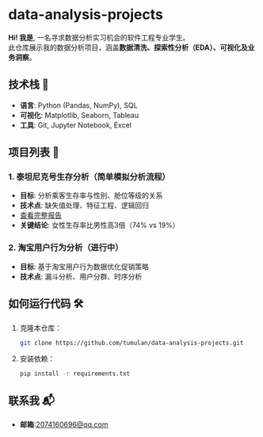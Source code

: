 # data-analysis-projects

**Hi! 我是**, 一名寻求数据分析实习机会的软件工程专业学生。  
此仓库展示我的数据分析项目，涵盖**数据清洗、探索性分析（EDA）、可视化及业务洞察**。

## 技术栈 🔧
- **语言**: Python (Pandas, NumPy), SQL
- **可视化**: Matplotlib, Seaborn, Tableau
- **工具**: Git, Jupyter Notebook, Excel

## 项目列表 🚀

### 1. 泰坦尼克号生存分析（简单模拟分析流程）
- **目标**: 分析乘客生存率与性别、舱位等级的关系
- **技术点**: 缺失值处理、特征工程、逻辑回归
- [查看完整报告](泰坦尼克号生存分析/分析报告.ipynb)
- **关键结论**: 女性生存率比男性高3倍（74% vs 19%）

### 2. 淘宝用户行为分析（进行中）
- **目标**: 基于淘宝用户行为数据优化促销策略
- **技术点**: 漏斗分析、用户分群、时序分析

## 如何运行代码 🛠️
1. 克隆本仓库：
   ```bash
   git clone https://github.com/tumulan/data-analysis-projects.git
   ```
2. 安装依赖：
   ```bash
   pip install -r requirements.txt
   ```

## 联系我 📬
- **邮箱**:2074160696@qq.com

